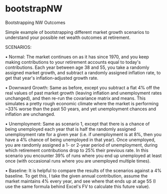# bootstrapNW
Bootstrapping NW Outcomes

Simple example of bootstrapping different market growth scenarios to understand your possible net wealth outcomes at retirement. 

SCENARIOS:

•	Normal: The market continues on as it has since 1970, and you keep making contributions to your retirement accounts equal to today's contributions.  Each year between age 38 and 55, you take a randomly assigned market growth, and subtract a randomly assigned inflation rate, to get that year's inflation-adjusted growth rate.

•	Downward Growth: Same as before, except you subtract a flat 4% off the real values of past market growth (leaving inflation and unemployment rates unchanged), and then re-run the covariance matrix and means. This simulates a pretty rough economic climate where the market is performing ~33% worse than the past 50 years, and yet unemployment chances and inflation are unchanged. 

•	Unemployment: Same as scenario 1, except that there is a chance of being unemployed each year that is half the randomly assigned unemployment rate for a given year (i.e. if unemployment is at 8%, then you have a 4% chance of being unemployed in that year). Once unemployed, you are randomly assigned a 1- or 2-year period of unemployment, during which retirement contributions drop to 25% their previous rate. In this scenario you encounter 39% of runs where you end up unemployed at least once (with occasional runs where you are unemployed multiple times).

•	Baseline: It is helpful to compare the results of the scenarios against a 4% baseline.  To get this, I take the given annual contribution, assume the market maintains 4% every year, and see where that ends up at age 55 (I use the same formula behind Excel's FV to calculate this future value).
